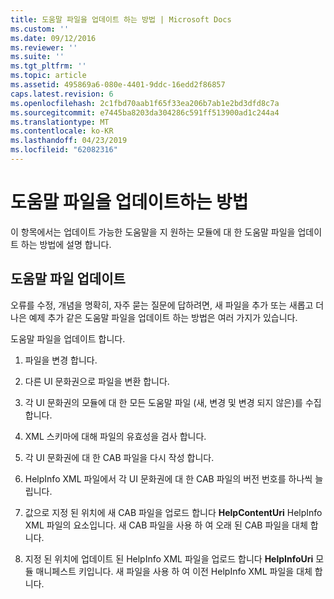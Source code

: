 ```yaml
---
title: 도움말 파일을 업데이트 하는 방법 | Microsoft Docs
ms.custom: ''
ms.date: 09/12/2016
ms.reviewer: ''
ms.suite: ''
ms.tgt_pltfrm: ''
ms.topic: article
ms.assetid: 495869a6-080e-4401-9ddc-16edd2f86857
caps.latest.revision: 6
ms.openlocfilehash: 2c1fbd70aab1f65f33ea206b7ab1e2bd3dfd8c7a
ms.sourcegitcommit: e7445ba8203da304286c591ff513900ad1c244a4
ms.translationtype: MT
ms.contentlocale: ko-KR
ms.lasthandoff: 04/23/2019
ms.locfileid: "62082316"
---
```

# <a name="how-to-update-help-files"></a>도움말 파일을 업데이트하는 방법

이 항목에서는 업데이트 가능한 도움말을 지 원하는 모듈에 대 한 도움말 파일을 업데이트 하는 방법에 설명 합니다.

## <a name="updating-help-files"></a>도움말 파일 업데이트

오류를 수정, 개념을 명확히, 자주 묻는 질문에 답하려면, 새 파일을 추가 또는 새롭고 더 나은 예제 추가 같은 도움말 파일을 업데이트 하는 방법은 여러 가지가 있습니다.

도움말 파일을 업데이트 합니다.

1. 파일을 변경 합니다.

2. 다른 UI 문화권으로 파일을 변환 합니다.

3. 각 UI 문화권의 모듈에 대 한 모든 도움말 파일 (새, 변경 및 변경 되지 않은)를 수집 합니다.

4. XML 스키마에 대해 파일의 유효성을 검사 합니다.

5. 각 UI 문화권에 대 한 CAB 파일을 다시 작성 합니다.

6. HelpInfo XML 파일에서 각 UI 문화권에 대 한 CAB 파일의 버전 번호를 하나씩 늘립니다.

7. 값으로 지정 된 위치에 새 CAB 파일을 업로드 합니다 **HelpContentUri** HelpInfo XML 파일의 요소입니다. 새 CAB 파일을 사용 하 여 오래 된 CAB 파일을 대체 합니다.

8. 지정 된 위치에 업데이트 된 HelpInfo XML 파일을 업로드 합니다 **HelpInfoUri** 모듈 매니페스트 키입니다. 새 파일을 사용 하 여 이전 HelpInfo XML 파일을 대체 합니다.